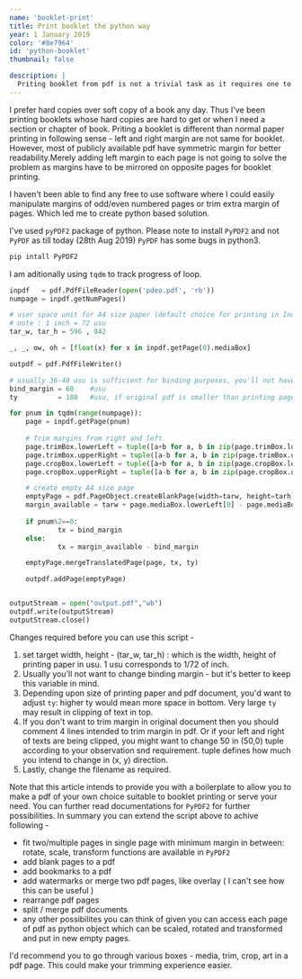 ```yaml
---
name: 'booklet-print'
title: Print booklet the python way
year: 1 January 2019
color: '#8e7964'
id: 'python-booklet'
thumbnail: false

description: |
  Priting booklet from pdf is not a trivial task as it requires one to take care of binding margin. I haven't found any free to use software which could be used for this purpose, thus I wrote this script for pdf manupulation which outputs pdf that can be printed normally and provides ample binding margin and other nifty options to control how the booklet is generated.
---
```



I prefer hard copies over soft copy of a book any day. Thus I've been printing booklets whose hard copies are hard to get or when I need a section or chapter of book. Priting a booklet is different than normal paper printing in following sense - left and right margin are not same for booklet. However, most of publicly available pdf have symmetric margin for better readability.Merely adding left margin to each page is not going to solve the problem as margins have to be mirrored on opposite pages for booklet printing.

I haven't been able to find any free to use software where I could easily manipulate margins of odd/even numbered pages  or trim extra margin of pages. Which led me to create python based solution.

I've used `pyPDF2` package of python. Please note to install `PyPDF2` and not `PyPDF` as till today (28th Aug 2019) `PyPDF` has some bugs in python3.

```python
pip intall PyPDF2
```

I am aditionally using `tqdm` to track progress of loop.

```python
inpdf   = pdf.PdfFileReader(open('pdeo.pdf', 'rb'))
numpage = inpdf.getNumPages()

# user space unit for A4 size paper (default choice for printing in India/ Change to paper of your choice)
# note : 1 inch = 72 usu
tar_w, tar_h = 596 , 842

_, _, ow, oh = [float(x) for x in inpdf.getPage(0).mediaBox]

outpdf = pdf.PdfFileWriter()

# usually 36-40 usu is sufficient for binding purposes, you'll not have to tear the book apart to see text near bind
bind_margin = 60 	#usu
ty          = 180 	#usu, if original pdf is smaller than printing page, ty is bottom margin.

for pnum in tqdm(range(numpage)):
    page = inpdf.getPage(pnum)
    
    # Trim margins from right and left
    page.trimBox.lowerLeft = tuple([a+b for a, b in zip(page.trimBox.lowerLeft, (50, 0))])
    page.trimBox.upperRight = tuple([a-b for a, b in zip(page.trimBox.upperRight, (50, 0))])
    page.cropBox.lowerLeft = tuple([a+b for a, b in zip(page.cropBox.lowerLeft, (50, 0))])
    page.cropBox.upperRight = tuple([a-b for a, b in zip(page.cropBox.upperRight, (50, 0))])

    # create empty A4 size page
    emptyPage = pdf.PageObject.createBlankPage(width=tarw, height=tarh)
    margin_available = tarw + page.mediaBox.lowerLeft[0] - page.mediaBox.upperRight[0]
    
    if pnum%2==0:
            tx = bind_margin
    else:
            tx = margin_available - bind_margin

    emptyPage.mergeTranslatedPage(page, tx, ty)

    outpdf.addPage(emptyPage)


outputStream = open("output.pdf","wb")
outpdf.write(outputStream)
outputStream.close()
```

Changes required before you can use this script - 
1. set target width, height - (tar_w, tar_h) : which is the width, height of printing paper in usu. 1 usu corresponds to 1/72 of inch.
2. Usually you'll not want to change binding margin - but it's better to keep this variable in mind. 
3. Depending upon size of printing paper and pdf document, you'd want to adjust `ty`:  higher ty would mean more space in bottom. Very large `ty` may result in clipping of text in top.
4. If you don't want to trim margin in original document then you should comment 4 lines intended to trim margin in pdf. Or if your left and right of texts are being clipped, you might want to change 50 in (50,0) tuple according to your observation snd requirement. tuple defines how much you intend to change in (x, y) direction.
5. Lastly, change the filename as required. 

Note that this article intends to provide you with a boilerplate to allow you to make a pdf of your own choice suitable to booklet printing or serve your need. You can further read documentations for `PyPDF2` for further possibilities. In summary you can extend the script above to achive following - 
- fit two/multiple pages in single page with minimum margin in between: rotate, scale, transform functions are available in `PyPDF2`
- add blank pages to a pdf
- add bookmarks to a pdf
- add watermarks or merge two pdf pages, like overlay ( I can't see how this can be useful )
- rearrange pdf pages
- split / merge pdf documents
- any other possibilites you can think of given you can access each page of pdf as python object which can be scaled, rotated and transformed and put in new empty pages.

I'd recommend you to go through various boxes - media, trim, crop, art in a pdf page. This could make your trimming experience easier.
